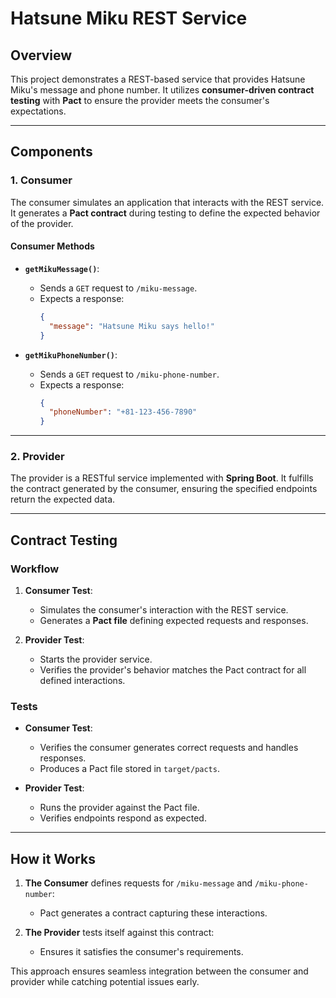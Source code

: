 # Hatsune Miku REST Service

## Overview

This project demonstrates a REST-based service that provides Hatsune Miku's message and phone number. It utilizes **consumer-driven contract testing** with **Pact** to ensure the provider meets the consumer's expectations.

---

## Components

### 1. Consumer

The consumer simulates an application that interacts with the REST service. It generates a **Pact contract** during testing to define the expected behavior of the provider.

#### **Consumer Methods**
- **`getMikuMessage()`**:
  - Sends a `GET` request to `/miku-message`.
  - Expects a response:
    ```json
    {
      "message": "Hatsune Miku says hello!"
    }
    ```

- **`getMikuPhoneNumber()`**:
  - Sends a `GET` request to `/miku-phone-number`.
  - Expects a response:
    ```json
    {
      "phoneNumber": "+81-123-456-7890"
    }
    ```

---

### 2. Provider

The provider is a RESTful service implemented with **Spring Boot**. It fulfills the contract generated by the consumer, ensuring the specified endpoints return the expected data.

---

## Contract Testing

### Workflow

1. **Consumer Test**:
   - Simulates the consumer's interaction with the REST service.
   - Generates a **Pact file** defining expected requests and responses.

2. **Provider Test**:
   - Starts the provider service.
   - Verifies the provider's behavior matches the Pact contract for all defined interactions.

### Tests

- **Consumer Test**:
  - Verifies the consumer generates correct requests and handles responses.
  - Produces a Pact file stored in `target/pacts`.

- **Provider Test**:
  - Runs the provider against the Pact file.
  - Verifies endpoints respond as expected.

---

## How it Works

1. **The Consumer** defines requests for `/miku-message` and `/miku-phone-number`:
   - Pact generates a contract capturing these interactions.
   
2. **The Provider** tests itself against this contract:
   - Ensures it satisfies the consumer's requirements.

This approach ensures seamless integration between the consumer and provider while catching potential issues early.

